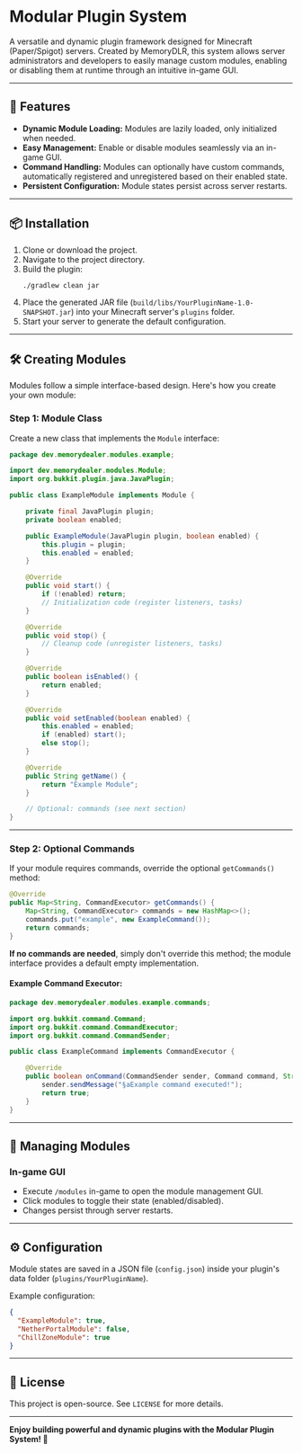 
# Modular Plugin System

A versatile and dynamic plugin framework designed for Minecraft (Paper/Spigot) servers. Created by MemoryDLR, this system allows server administrators and developers to easily manage custom modules, enabling or disabling them at runtime through an intuitive in-game GUI.

---

## 🚀 Features

- **Dynamic Module Loading:** Modules are lazily loaded, only initialized when needed.
- **Easy Management:** Enable or disable modules seamlessly via an in-game GUI.
- **Command Handling:** Modules can optionally have custom commands, automatically registered and unregistered based on their enabled state.
- **Persistent Configuration:** Module states persist across server restarts.

---

## 📦 Installation

1. Clone or download the project.
2. Navigate to the project directory.
3. Build the plugin:
   ```bash
   ./gradlew clean jar
   ```
4. Place the generated JAR file (`build/libs/YourPluginName-1.0-SNAPSHOT.jar`) into your Minecraft server's `plugins` folder.
5. Start your server to generate the default configuration.

---

## 🛠 Creating Modules

Modules follow a simple interface-based design. Here's how you create your own module:

### Step 1: Module Class

Create a new class that implements the `Module` interface:

```java
package dev.memorydealer.modules.example;

import dev.memorydealer.modules.Module;
import org.bukkit.plugin.java.JavaPlugin;

public class ExampleModule implements Module {

    private final JavaPlugin plugin;
    private boolean enabled;

    public ExampleModule(JavaPlugin plugin, boolean enabled) {
        this.plugin = plugin;
        this.enabled = enabled;
    }

    @Override
    public void start() {
        if (!enabled) return;
        // Initialization code (register listeners, tasks)
    }

    @Override
    public void stop() {
        // Cleanup code (unregister listeners, tasks)
    }

    @Override
    public boolean isEnabled() {
        return enabled;
    }

    @Override
    public void setEnabled(boolean enabled) {
        this.enabled = enabled;
        if (enabled) start();
        else stop();
    }

    @Override
    public String getName() {
        return "Example Module";
    }

    // Optional: commands (see next section)
}
```

---

### Step 2: Optional Commands

If your module requires commands, override the optional `getCommands()` method:

```java
@Override
public Map<String, CommandExecutor> getCommands() {
    Map<String, CommandExecutor> commands = new HashMap<>();
    commands.put("example", new ExampleCommand());
    return commands;
}
```

**If no commands are needed**, simply don't override this method; the module interface provides a default empty implementation.

#### Example Command Executor:

```java
package dev.memorydealer.modules.example.commands;

import org.bukkit.command.Command;
import org.bukkit.command.CommandExecutor;
import org.bukkit.command.CommandSender;

public class ExampleCommand implements CommandExecutor {

    @Override
    public boolean onCommand(CommandSender sender, Command command, String label, String[] args) {
        sender.sendMessage("§aExample command executed!");
        return true;
    }
}
```

---

## 🔄 Managing Modules

### In-game GUI

- Execute `/modules` in-game to open the module management GUI.
- Click modules to toggle their state (enabled/disabled).
- Changes persist through server restarts.

---

## ⚙️ Configuration

Module states are saved in a JSON file (`config.json`) inside your plugin's data folder (`plugins/YourPluginName`).

Example configuration:
```json
{
  "ExampleModule": true,
  "NetherPortalModule": false,
  "ChillZoneModule": true
}
```

---

## 📜 License

This project is open-source. See `LICENSE` for more details.

---

**Enjoy building powerful and dynamic plugins with the Modular Plugin System! 🎉**
